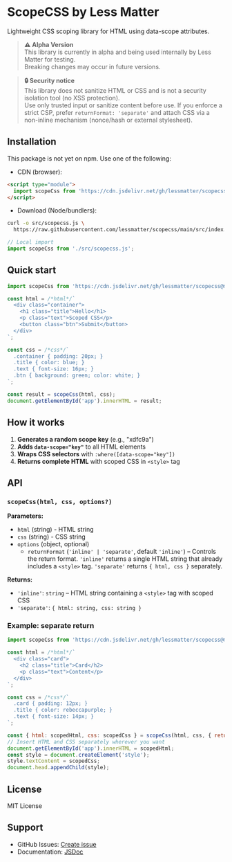 # ScopeCSS by Less Matter

Lightweight CSS scoping library for HTML using data-scope attributes.

> **⚠️ Alpha Version**  
> This library is currently in alpha and being used internally by Less Matter for testing.  
> Breaking changes may occur in future versions.

> **🔒 Security notice**  
> This library does not sanitize HTML or CSS and is not a security isolation tool (no XSS protection).  
> Use only trusted input or sanitize content before use. If you enforce a strict CSP, prefer `returnFormat: 'separate'` and attach CSS via a non-inline mechanism (nonce/hash or external stylesheet).

## Installation

This package is not yet on npm. Use one of the following:

- CDN (browser):

```html
<script type="module">
  import scopeCss from 'https://cdn.jsdelivr.net/gh/lessmatter/scopecss@main/src/index.js';
</script>
```

- Download (Node/bundlers):

```bash
curl -o src/scopecss.js \
  https://raw.githubusercontent.com/lessmatter/scopecss/main/src/index.js
```

```js
// Local import
import scopeCss from './src/scopecss.js';
```

## Quick start

```javascript
import scopeCss from 'https://cdn.jsdelivr.net/gh/lessmatter/scopecss@main/src/index.js';

const html = /*html*/`
  <div class="container">
    <h1 class="title">Hello</h1>
    <p class="text">Scoped CSS</p>
    <button class="btn">Submit</button>
  </div>
`;

const css = /*css*/`
  .container { padding: 20px; }
  .title { color: blue; }
  .text { font-size: 16px; }
  .btn { background: green; color: white; }
`;

const result = scopeCss(html, css);
document.getElementById('app').innerHTML = result;
```

## How it works

1. **Generates a random scope key** (e.g., "xdfc9a")
2. **Adds `data-scope="key"`** to all HTML elements
3. **Wraps CSS selectors** with `:where([data-scope="key"])`
4. **Returns complete HTML** with scoped CSS in `<style>` tag

## API

### `scopeCss(html, css, options?)`

**Parameters:**
- `html` (string) - HTML string
- `css` (string) - CSS string
 - `options` (object, optional)
   - `returnFormat` (`'inline' | 'separate'`, default `'inline'`) –
     Controls the return format. `'inline'` returns a single HTML string that already includes a `<style>` tag.
     `'separate'` returns `{ html, css }` separately.

**Returns:**
- `'inline'`: `string` – HTML string containing a `<style>` tag with scoped CSS
- `'separate'`: `{ html: string, css: string }`

### Example: separate return

```javascript
import scopeCss from 'https://cdn.jsdelivr.net/gh/lessmatter/scopecss@main/src/index.js';

const html = /*html*/`
  <div class="card">
    <h2 class="title">Card</h2>
    <p class="text">Content</p>
  </div>
`;

const css = /*css*/`
  .card { padding: 12px; }
  .title { color: rebeccapurple; }
  .text { font-size: 14px; }
`;

const { html: scopedHtml, css: scopedCss } = scopeCss(html, css, { returnFormat: 'separate' });
// Insert HTML and CSS separately wherever you want
document.getElementById('app').innerHTML = scopedHtml;
const style = document.createElement('style');
style.textContent = scopedCss;
document.head.appendChild(style);
```

## License

MIT License

## Support

- GitHub Issues: [Create issue](https://github.com/lessmatter/scopecss/issues)
- Documentation: [JSDoc](https://github.com/lessmatter/scopecss/blob/main/src/index.js) 